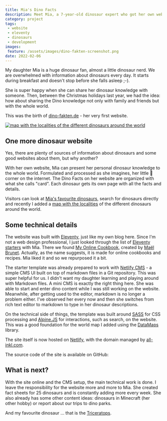 ```yaml
---
title: Mia's Dino Facts
description: Meet Mia, a 7-year-old dinosaur expert who got her own website to share fascinating dino facts with the world. Discover how a father built the perfect platform for his daughter's paleontology passion using modern web technologies.
category: project
tags:
 - website
 - eleventy
 - dinosaurs
 - development
images:
 feature: /assets/images/dino-fakten-screenshot.png
date: 2022-02-06
---
```


My daughter Mia is a huge dinosaur fan, almost a little dinosaur nerd. We are overwhelmed with information about dinosaurs every day. It starts during breakfast and doesn't stop before she falls asleep ;-).

She is super happy when she can share her dinosaur knowledge with someone. Then, between the Christmas holidays last year, we had the idea: how about sharing the Dino knowledge not only with family and friends but with the whole world.

This was the birth of [dino-fakten.de](https://dino-fakten.de/) - her very first website.

[![map with the localities of the different dinosaurs around the world](/assets/images/dino-fakten-map.png)](https://dino-fakten.de/karte/)

## One more dinosaur website

Yes, there are plenty of sources of information about dinosaurs and some good websites about them, but why another?

With her own website, Mia can present her personal dinosaur knowledge to the whole world. Formulated and processed as she imagines, her little 🦖 corner on the internet. The Dino Facts on her website are organized with what she calls "card". Each dinosaur gets its own page with all the facts and details.

Visitors can look at [Mia's favourite dinosaurs](https://dino-fakten.de/tags/lieblingsdino/), search for dinosaurs directly and recently I added a [map with the localities](https://dino-fakten.de/karte/) of the different dinosaurs around the world.

## Some technical details

The website was built with [Eleventy](https://www.11ty.dev/), just like my own blog here. Since I'm not a web design professional, I just looked through the list of [Eleventy starters](https://www.11ty.dev/docs/starter/) with Mia. There we found [My Online Cookbook](https://myonlinecookbook.xyz/), created by [Maël Brunet](https://www.maelbrunet.com/). Actually, as the name suggests, it is made for online cookbooks and recipes. Mia liked it and so we repurposed it a bit.

The starter template was already prepared to work with [Netlify CMS](https://www.netlifycms.org/) - a simple CMS UI built on top of markdown files in a Git repository. This was super helpful for us. I didn't want my daughter learning and playing around with Markdown files. A mini CMS is exactly the right thing here. She was able to start and enter dino content while I was still working on the website. Meanwhile, after getting used to the editor, markdown is no longer a problem either. I've observed her every now and then she switches from rich text editor to markdown to type in her dinosaur descriptions.

On the technical side of things, the template was built around [SASS](https://sass-lang.com/) for CSS processing and [Alpine.JS](https://alpinejs.dev/) for interactions, such as search, on the website. This was a good foundation for the world map I added using the [DataMaps](http://datamaps.github.io/) library.

The site itself is now hosted on [Netlify](https://www.netlify.com/), with the domain managed by [all-inkl.com](https://all-inkl.com/).

The source code of the site is available on GitHub:

<github-badge repo="mhaack/mias-dino-facts" ></github-badge>

## What is next?

With the site online and the CMS setup, the main technical work is done. I leave the responsibility for the website more and more to Mia. She created fact sheets for 25 dinosaurs and is constantly adding more every week.
She also already has some other content ideas: dinosaurs in Minecraft (her other hobby) or report about our trips to dino parks.

And my favourite dinosaur ... that is the [Triceratops](https://dino-fakten.de/dinos/triceratops/).
